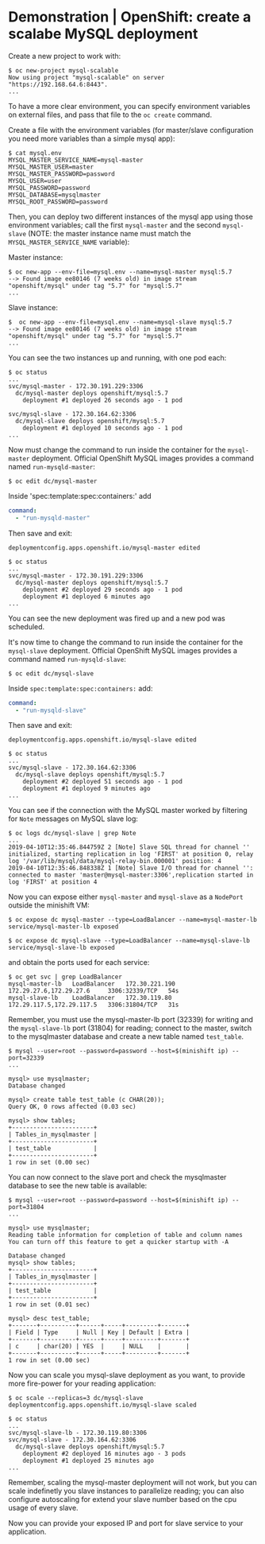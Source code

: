 # Demonstration | OpenShift: create a scalabe MySQL deployment

Create a new project to work with:

```console
$ oc new-project mysql-scalable
Now using project "mysql-scalable" on server "https://192.168.64.6:8443".
...
```

To have a more clear environment, you can specify environment variables on
external files, and pass that file to the `oc create` command.

Create a file with the environment variables (for master/slave configuration
you need more variables than a simple mysql app):

```console
$ cat mysql.env
MYSQL_MASTER_SERVICE_NAME=mysql-master
MYSQL_MASTER_USER=master
MYSQL_MASTER_PASSWORD=password
MYSQL_USER=user
MYSQL_PASSWORD=password
MYSQL_DATABASE=mysqlmaster
MYSQL_ROOT_PASSWORD=password
```

Then, you can deploy two different instances of the mysql app using those
environment variables; call the first `mysql-master`  and the second
`mysql-slave` (NOTE: the master instance name must match the
`MYSQL_MASTER_SERVICE_NAME` variable):

Master instance:

```console
$ oc new-app --env-file=mysql.env --name=mysql-master mysql:5.7
--> Found image ee80146 (7 weeks old) in image stream "openshift/mysql" under tag "5.7" for "mysql:5.7"
...
```

Slave instance:

```console
$  oc new-app --env-file=mysql.env --name=mysql-slave mysql:5.7
--> Found image ee80146 (7 weeks old) in image stream "openshift/mysql" under tag "5.7" for "mysql:5.7"
...
```

You can see the two instances up and running, with one pod each:

```console
$ oc status
...
svc/mysql-master - 172.30.191.229:3306
  dc/mysql-master deploys openshift/mysql:5.7
    deployment #1 deployed 26 seconds ago - 1 pod

svc/mysql-slave - 172.30.164.62:3306
  dc/mysql-slave deploys openshift/mysql:5.7
    deployment #1 deployed 10 seconds ago - 1 pod
...
```

Now must change the command to run inside the container for the `mysql-master`
deployment. Official OpenShift MySQL images provides a command named
`run-mysqld-master`:

```console
$ oc edit dc/mysql-master
```

Inside 'spec:template:spec:containers:' add

```yaml
command:
  - "run-mysqld-master"
```

Then save and exit:

```console
deploymentconfig.apps.openshift.io/mysql-master edited
```

```console
$ oc status
...
svc/mysql-master - 172.30.191.229:3306
  dc/mysql-master deploys openshift/mysql:5.7
    deployment #2 deployed 29 seconds ago - 1 pod
    deployment #1 deployed 6 minutes ago
...
```

You can see the new deployment was fired up and a new pod was scheduled.

It's now time to change the command to run inside the container for the
`mysql-slave` deployment. Official OpenShift MySQL images provides a command
named `run-mysqld-slave`:

```console
$ oc edit dc/mysql-slave
```

Inside `spec:template:spec:containers:` add:

```yaml
command:
  - "run-mysqld-slave"
```

Then save and exit:

```console
deploymentconfig.apps.openshift.io/mysql-slave edited
```

```console
$ oc status
...
svc/mysql-slave - 172.30.164.62:3306
  dc/mysql-slave deploys openshift/mysql:5.7
    deployment #2 deployed 51 seconds ago - 1 pod
    deployment #1 deployed 9 minutes ago
...
```

You can see if the connection with the MySQL master worked by filtering for
`Note` messages on MySQL slave log:

```console
$ oc logs dc/mysql-slave | grep Note
...
2019-04-10T12:35:46.844759Z 2 [Note] Slave SQL thread for channel '' initialized, starting replication in log 'FIRST' at position 0, relay log '/var/lib/mysql/data/mysql-relay-bin.000001' position: 4
2019-04-10T12:35:46.848338Z 1 [Note] Slave I/O thread for channel '': connected to master 'master@mysql-master:3306',replication started in log 'FIRST' at position 4
```

Now you can expose either `mysql-master` and `mysql-slave` as a `NodePort`
outside the minishift VM:

```console
$ oc expose dc mysql-master --type=LoadBalancer --name=mysql-master-lb
service/mysql-master-lb exposed

$ oc expose dc mysql-slave --type=LoadBalancer --name=mysql-slave-lb
service/mysql-slave-lb exposed
```

and obtain the ports used for each service:

```console
$ oc get svc | grep LoadBalancer
mysql-master-lb   LoadBalancer   172.30.221.190   172.29.27.6,172.29.27.6     3306:32339/TCP   54s
mysql-slave-lb    LoadBalancer   172.30.119.80    172.29.117.5,172.29.117.5   3306:31804/TCP   31s
```

Remember, you must use the mysql-master-lb port (32339) for writing and the
`mysql-slave-lb` port (31804) for reading; connect to the master, switch to
the mysqlmaster database and create a new table named `test_table`.

```console
$ mysql --user=root --password=password --host=$(minishift ip) --port=32339
...

mysql> use mysqlmaster;
Database changed

mysql> create table test_table (c CHAR(20));
Query OK, 0 rows affected (0.03 sec)

mysql> show tables;
+-----------------------+
| Tables_in_mysqlmaster |
+-----------------------+
| test_table            |
+-----------------------+
1 row in set (0.00 sec)
```

You can now connect to the slave port and check the mysqlmaster database to see
the new table is available:

```console
$ mysql --user=root --password=password --host=$(minishift ip) --port=31804
...

mysql> use mysqlmaster;
Reading table information for completion of table and column names
You can turn off this feature to get a quicker startup with -A

Database changed
mysql> show tables;
+-----------------------+
| Tables_in_mysqlmaster |
+-----------------------+
| test_table            |
+-----------------------+
1 row in set (0.01 sec)

mysql> desc test_table;
+-------+----------+------+-----+---------+-------+
| Field | Type     | Null | Key | Default | Extra |
+-------+----------+------+-----+---------+-------+
| c     | char(20) | YES  |     | NULL    |       |
+-------+----------+------+-----+---------+-------+
1 row in set (0.00 sec)
```

Now you can scale you mysql-slave deployment as you want, to provide more
fire-power for your reading application:

```console
$ oc scale --replicas=3 dc/mysql-slave
deploymentconfig.apps.openshift.io/mysql-slave scaled

$ oc status
...
svc/mysql-slave-lb - 172.30.119.80:3306
svc/mysql-slave - 172.30.164.62:3306
  dc/mysql-slave deploys openshift/mysql:5.7
    deployment #2 deployed 16 minutes ago - 3 pods
    deployment #1 deployed 25 minutes ago
...
```

Remember, scaling the mysql-master deployment will not work, but you can scale
indefinetly you slave instances to parallelize reading; you can also configure
autoscaling for extend your slave number based on the cpu usage of every slave.

Now you can provide your exposed IP and port for slave service to your
application.
